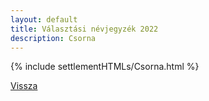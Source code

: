 ```yaml
---
layout: default
title: Választási névjegyzék 2022
description: Csorna
---
```


{% include settlementHTMLs/Csorna.html %}

[Vissza](../)
